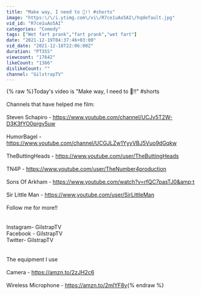 ```yaml
---
title: "Make way, I need to 💩!! #shorts"
image: "https:\/\/i.ytimg.com\/vi\/R7ce1uAo5AI\/hqdefault.jpg"
vid_id: "R7ce1uAo5AI"
categories: "Comedy"
tags: ["Wet fart prank","fart prank","wet fart"]
date: "2021-12-19T04:37:46+03:00"
vid_date: "2021-12-18T22:06:00Z"
duration: "PT35S"
viewcount: "17642"
likeCount: "1366"
dislikeCount: ""
channel: "GilstrapTV"
---
```

{% raw %}Today's video is &quot;Make way, I need to 💩!!&quot; #shorts<br /><br />Channels that have helped me film:<br /><br />Steven Schapiro - <a rel="nofollow" target="blank" href="https://www.youtube.com/channel/UCJv5T2W-D3K3fYO0prgv5uw">https://www.youtube.com/channel/UCJv5T2W-D3K3fYO0prgv5uw</a><br /><br />HumorBagel - <a rel="nofollow" target="blank" href="https://www.youtube.com/channel/UCGJLZw1YyyVBJ5Vuo9dGqkw">https://www.youtube.com/channel/UCGJLZw1YyyVBJ5Vuo9dGqkw</a><br /><br />TheButtingHeads - <a rel="nofollow" target="blank" href="https://www.youtube.com/user/TheButtingHeads">https://www.youtube.com/user/TheButtingHeads</a><br /><br />TN4P - <a rel="nofollow" target="blank" href="https://www.youtube.com/user/TheNumber4production">https://www.youtube.com/user/TheNumber4production</a><br /><br />Sons Of Arkham - <a rel="nofollow" target="blank" href="https://www.youtube.com/watch?v=rfQC7pasTJ0&amp;t">https://www.youtube.com/watch?v=rfQC7pasTJ0&amp;t</a><br /><br />Sir Little Man - <a rel="nofollow" target="blank" href="https://www.youtube.com/user/SirLittleMan">https://www.youtube.com/user/SirLittleMan</a><br /><br />Follow me for more!! <br /><br /><br />Instagram- GilstrapTV<br />Facebook - GilstrapTV<br />Twitter- GilstrapTV<br /><br /><br />The equipment I use<br /><br />Camera - <a rel="nofollow" target="blank" href="https://amzn.to/2zJH2c6">https://amzn.to/2zJH2c6</a><br /><br />Wireless Microphone - <a rel="nofollow" target="blank" href="https://amzn.to/2mlYF8v">https://amzn.to/2mlYF8v</a>{% endraw %}
